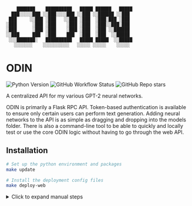 ```
    ███████    ██████████   █████ ██████   █████
  ███░░░░░███ ░░███░░░░███ ░░███ ░░██████ ░░███
 ███     ░░███ ░███   ░░███ ░███  ░███░███ ░███
░███      ░███ ░███    ░███ ░███  ░███░░███░███
░███      ░███ ░███    ░███ ░███  ░███ ░░██████
░░███     ███  ░███    ███  ░███  ░███  ░░█████
 ░░░███████░   ██████████   █████ █████  ░░█████
   ░░░░░░░    ░░░░░░░░░░   ░░░░░ ░░░░░    ░░░░░
```

# ODIN
![Python Version](https://img.shields.io/badge/python-v3.7-blue)
![GitHub Workflow Status](https://img.shields.io/github/workflow/status/NeonWizard/ODIN/Unit%20Testing)
![GitHub Repo stars](https://img.shields.io/github/stars/neonwizard/odin?style=social)

A centralized API for my various GPT-2 neural networks.

ODIN is primarily a Flask RPC API. Token-based authentication is available to ensure only certain users can perform text generation. Adding neural networks to the API is as simple as dragging and dropping into the models folder. There is also a command-line tool to be able to quickly and locally test or use the core ODIN logic without having to go through the web API.

## Installation
```bash
# Set up the python environment and packages
make update

# Install the deployment config files
make deploy-web
```

<details><summary>Click to expand manual steps</summary>
<p>

```bash
# Set up the python environment and packages
make update

# Install the systemd config file
sudo cp deployment/neuraltextserver.service /etc/systemd/system/neuraltextserver.service
sudo systemctl daemon-reload

# Start the systemd service
sudo systemctl start neuraltextserver.service
sudo systemctl enable neuraltextserver.service

# Verify the service status
sudo systemctl status neuraltextserver.service

# Install the nginx config
sudo cp deployment/odin.deadtired.me /etc/nginx/sites-available/odin.deadtired.me
sudo ln -sf /etc/nginx/sites-available/odin.deadtired.me /etc/nginx/sites-enabled/odin.deadtired.me
sudo service nginx restart
```

</p>
</details>
